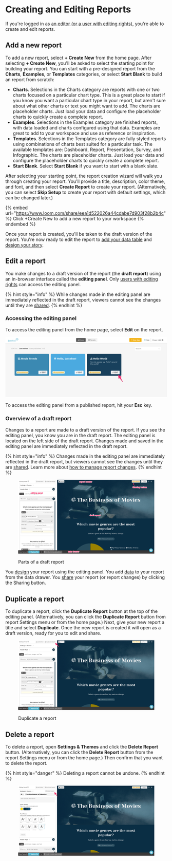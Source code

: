 # Creating and Editing Reports

If you're logged in as [an editor (or a user with editing rights)](../managing-users/user-management-and-roles.md#user-roles), you're able to create and edit reports.

## Add a new report

To add a new report, select **+ Create New** from the home page. After selecting **+ Create New**, you'll be asked to select the starting point for building your report. You can start with a pre-designed report from the **Charts**, **Examples**, or **Templates** categories, or select **Start Blank** to build an report from scratch:

* **Charts**. Selections in the Charts category are reports with one or two charts focused on a particular chart type. This is a great place to start if you know you want a particular chart type in your report, but aren't sure about what other charts or text you might want to add. The charts are placeholder charts. Just load your data and configure the placeholder charts to quickly create a complete report.&#x20;
* **Examples**. Selections in the Examples category are finished reports, with data loaded and charts configured using that data. Examples are great to add to your workspace and use as reference or inspiration.&#x20;
* **Templates**. Selections in the Templates category are fully styled reports using combinations of charts best suited for a particular task. The available templates are: Dashboard, Report, Presentation, Survey, and Infographic. The charts are placeholder charts. Just load your data and configure the placeholder charts to quickly create a complete report.&#x20;
* **Start Blank**. Select **Start Blank** if you want to start with a blank slate.&#x20;

After selecting your starting point, the report creation wizard will walk you through creating your report. You'll provide a title, description, color theme, and font, and then select **Create Report** to create your report. (Alternatively, you can select **Skip Setup** to create your report with default settings, which can be changed later.)&#x20;

{% embed url="https://www.loom.com/share/eea1d522026a44cdabe7d903f28b2b4c" %}
Click +Create New to add a new report to your workspace
{% endembed %}

Once your report is created, you'll be taken to the draft version of the report. You're now ready to edit the report to [add your data table](data-sources/) and [design your story](story-designer/). &#x20;

## Edit a report

You make changes to a draft version of the report (the **draft report**) using an in-browser interface called the **editing panel**. Only [users with editing rights](../managing-users/user-management-and-roles.md#user-roles) can access the editing panel.&#x20;

{% hint style="info" %}
While changes made in the editing panel are immediately reflected in the draft report, viewers cannot see the changes until they are [shared](publish-and-share/).
{% endhint %}

### Accessing the editing panel

To access the editing panel from the home page, select **Edit** on the report.&#x20;

![Accessing the editing panel for an report from the home page](<../.gitbook/assets/image (75).png>)

To access the editing panel from a published report, hit your **Esc** key.&#x20;

### Overview of a draft report

Changes to a report are made to a draft version of the report. If you see the editing panel, you know you are in the draft report. The editing panel is located on the left side of the draft report. Changes made and saved in the editing panel are immediately reflected in the draft report. &#x20;

{% hint style="info" %}
Changes made in the editing panel are immediately reflected in the draft report, but viewers cannot see the changes until they are [shared](publish-and-share/). Learn more about [how to manage report changes](publish-and-share/publishing-app-changes.md#publishing-changes-to-a-report).
{% endhint %}

<figure><img src="../.gitbook/assets/image (233).png" alt=""><figcaption><p>Parts of a draft report</p></figcaption></figure>

You [design](story-designer/) your report using the editing panel. You add [data](data-sources/) to your report from the data drawer. You [share](publish-and-share/) your report (or report changes) by clicking the Sharing button.&#x20;

## Duplicate a report

To duplicate a report, click the **Duplicate Report** button at the top of the editing panel. (Alternatively, you can click the **Duplicate Report** button from report Settings menu or from the home page.) Next, give your new report a title and select **Duplicate**. Once the new report is created it will open as a draft version, ready for you to edit and share.

<figure><img src="../.gitbook/assets/image (203).png" alt=""><figcaption><p>Duplicate a report</p></figcaption></figure>

## Delete a report

To delete a report, open **Settings & Themes** and click the **Delete Report** button. (Alternatively, you can click the **Delete Report** button from the report Settings menu or from the home page.) Then confirm that you want to delete the report.

{% hint style="danger" %}
Deleting a report cannot be undone.
{% endhint %}

<figure><img src="../.gitbook/assets/image (198).png" alt=""><figcaption></figcaption></figure>
